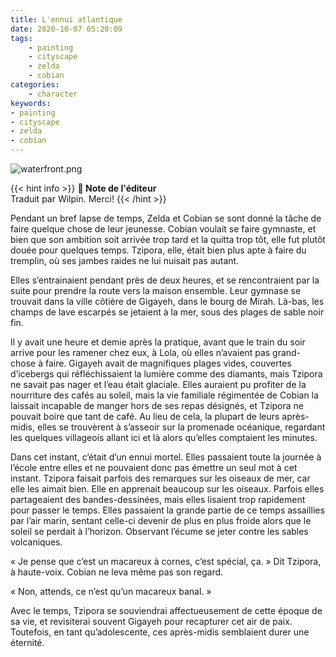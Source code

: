 ```yaml
---
title: L'ennui atlantique
date: 2020-10-07 05:20:09
tags:
    - painting
    - cityscape
    - zelda
    - cobian
categories:
    - character
keywords:
- painting
- cityscape
- zelda
- cobian
---
```


![waterfront.png](/images/waterfront.jpg)

{{< hint info >}}
**🌺 Note de l'éditeur**  
Traduit par Wilpin. Merci!
{{< /hint >}}

Pendant un bref lapse de temps, Zelda et Cobian se sont donné la tâche de faire quelque chose de leur jeunesse. Cobian voulait se faire gymnaste, et bien que son ambition soit arrivée trop tard et la quitta trop tôt, elle fut plutôt douée pour quelques temps. Tzipora, elle, était bien plus apte à faire du tremplin, où ses jambes raides ne lui nuisait pas autant.

Elles s’entrainaient pendant près de deux heures, et se rencontraient par la suite pour prendre la route vers la maison ensemble. Leur gymnase se trouvait dans la ville côtière de Gigayeh, dans le bourg de Mirah. Là-bas, les champs de lave escarpés se jetaient à la mer, sous des plages de sable noir fin.

Il y avait une heure et demie après la pratique, avant que le train du soir arrive pour les ramener chez eux, à Lola, où elles n’avaient pas grand-chose à faire. Gigayeh avait de magnifiques plages vides, couvertes d’icebergs qui réfléchissaient la lumière comme des diamants, mais Tzipora ne savait pas nager et l’eau était glaciale. Elles auraient pu profiter de la nourriture des cafés au soleil, mais la vie familiale régimentée de Cobian la laissait incapable de manger hors de ses repas désignés, et Tzipora ne pouvait boire que tant de café. Au lieu de cela, la plupart de leurs après-midis, elles se trouvèrent à s’asseoir sur la promenade océanique, regardant les quelques villageois allant ici et là alors qu’elles comptaient les minutes.

Dans cet instant, c’était d’un ennui mortel. Elles passaient toute la journée à l’école entre elles et ne pouvaient donc pas émettre un seul mot à cet instant. Tzipora faisait parfois des remarques sur les oiseaux de mer, car elle les aimait bien. Elle en apprenait beaucoup sur les oiseaux. Parfois elles partageaient des bandes-dessinées, mais elles lisaient trop rapidement pour passer le temps. Elles passaient la grande partie de ce temps assaillies par l’air marin, sentant celle-ci devenir de plus en plus froide alors que le soleil se perdait à l’horizon. Observant l’écume se jeter contre les sables volcaniques.

« Je pense que c’est un macareux à cornes, c’est spécial, ça. » Dit Tzipora, à haute-voix. Cobian ne leva même pas son regard.

« Non, attends, ce n’est qu’un macareux banal. »

Avec le temps, Tzipora se souviendrai affectueusement de cette époque de sa vie, et revisiterai souvent Gigayeh pour recapturer cet air de paix. Toutefois, en tant qu’adolescente, ces après-midis semblaient durer une éternité.  
